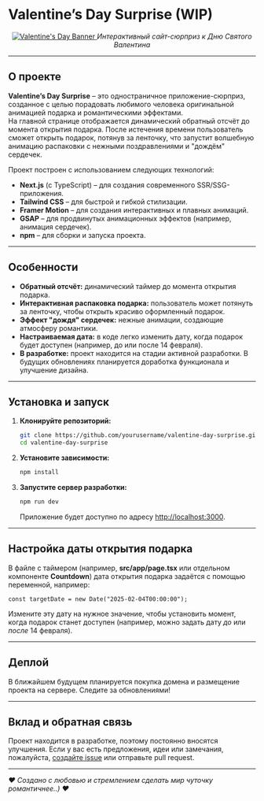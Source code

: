 
# Valentine’s Day Surprise (WIP)

<p align="center">
  <a href="https://postimg.cc/YvR1WbQZ">
    <img src="https://i.postimg.cc/W4LSxyzN/image.png" alt="Valentine's Day Banner">
  </a>
  <em>Интерактивный сайт-сюрприз к Дню Святого Валентина</em>
</p>


---

## О проекте

**Valentine’s Day Surprise** – это одностраничное приложение-сюрприз, созданное с целью порадовать любимого человека оригинальной анимацией подарка и романтическими эффектами.  
На главной странице отображается динамический обратный отсчёт до момента открытия подарка. После истечения времени пользователь сможет открыть подарок, потянув за ленточку, что запустит волшебную анимацию распаковки с нежными поздравлениями и "дождём" сердечек.

Проект построен с использованием следующих технологий:

- **Next.js** (с TypeScript) – для создания современного SSR/SSG-приложения.
- **Tailwind CSS** – для быстрой и гибкой стилизации.
- **Framer Motion** – для создания интерактивных и плавных анимаций.
- **GSAP** – для продвинутых анимационных эффектов (например, анимация сердечек).
- **npm** – для сборки и запуска проекта.

---

## Особенности

- **Обратный отсчёт:** динамический таймер до момента открытия подарка.
- **Интерактивная распаковка подарка:** пользователь может потянуть за ленточку, чтобы открыть красиво оформленный подарок.
- **Эффект "дождя" сердечек:** нежные анимации, создающие атмосферу романтики.
- **Настраиваемая дата:** в коде легко изменить дату, когда подарок будет доступен (например, до или после 14 февраля).
- **В разработке:** проект находится на стадии активной разработки. В будущих обновлениях планируется доработка функционала и улучшение дизайна.

---

## Установка и запуск

1. **Клонируйте репозиторий:**

   ```bash
   git clone https://github.com/yourusername/valentine-day-surprise.git
   cd valentine-day-surprise
   ```

2. **Установите зависимости:**

   ```bash
   npm install
   ```

3. **Запустите сервер разработки:**

   ```bash
   npm run dev
   ```

   Приложение будет доступно по адресу [http://localhost:3000](http://localhost:3000).

---

## Настройка даты открытия подарка

В файле с таймером (например, **src/app/page.tsx** или отдельном компоненте **Countdown**) дата открытия подарка задаётся с помощью переменной, например:

```tsx
const targetDate = new Date("2025-02-04T00:00:00");
```

Измените эту дату на нужное значение, чтобы установить момент, когда подарок станет доступен (например, можно задать дату _до_ или _после_ 14 февраля).

---

## Деплой

В ближайшем будущем планируется покупка домена и размещение проекта на сервере. Следите за обновлениями!

---

## Вклад и обратная связь

Проект находится в разработке, поэтому постоянно вносятся улучшения. Если у вас есть предложения, идеи или замечания, пожалуйста, [создайте issue](https://github.com/yourusername/valentine-day-surprise/issues) или отправьте pull request.

---


*❤️ Создано с любовью и стремлением сделать мир чуточку романтичнее..) ❤️*
